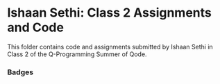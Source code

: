 # Ishaan Sethi: Class 2 Assignments and Code
This folder contains code and assignments submitted by Ishaan Sethi in Class 2 of the Q-Programming Summer of Qode.
### Badges